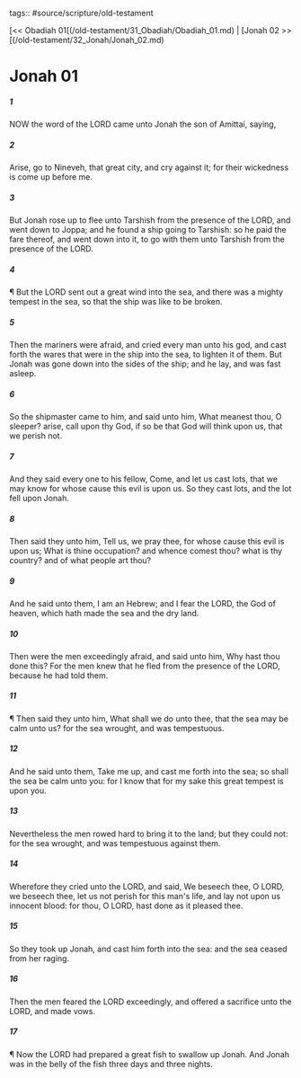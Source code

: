 tags:: #source/scripture/old-testament

[<< Obadiah 01[(/old-testament/31_Obadiah/Obadiah_01.md) | [Jonah 02 >>[(/old-testament/32_Jonah/Jonah_02.md)

# Jonah 01

##### 1

NOW the word of the LORD came unto Jonah the son of Amittai, saying,

##### 2

Arise, go to Nineveh, that great city, and cry against it; for their wickedness is come up before me.

##### 3

But Jonah rose up to flee unto Tarshish from the presence of the LORD, and went down to Joppa; and he found a ship going to Tarshish: so he paid the fare thereof, and went down into it, to go with them unto Tarshish from the presence of the LORD.

##### 4

¶ But the LORD sent out a great wind into the sea, and there was a mighty tempest in the sea, so that the ship was like to be broken.

##### 5

Then the mariners were afraid, and cried every man unto his god, and cast forth the wares that were in the ship into the sea, to lighten it of them. But Jonah was gone down into the sides of the ship; and he lay, and was fast asleep.

##### 6

So the shipmaster came to him, and said unto him, What meanest thou, O sleeper? arise, call upon thy God, if so be that God will think upon us, that we perish not.

##### 7

And they said every one to his fellow, Come, and let us cast lots, that we may know for whose cause this evil is upon us. So they cast lots, and the lot fell upon Jonah.

##### 8

Then said they unto him, Tell us, we pray thee, for whose cause this evil is upon us; What is thine occupation? and whence comest thou? what is thy country? and of what people art thou?

##### 9

And he said unto them, I am an Hebrew; and I fear the LORD, the God of heaven, which hath made the sea and the dry land.

##### 10

Then were the men exceedingly afraid, and said unto him, Why hast thou done this? For the men knew that he fled from the presence of the LORD, because he had told them.

##### 11

¶ Then said they unto him, What shall we do unto thee, that the sea may be calm unto us? for the sea wrought, and was tempestuous.

##### 12

And he said unto them, Take me up, and cast me forth into the sea; so shall the sea be calm unto you: for I know that for my sake this great tempest is upon you.

##### 13

Nevertheless the men rowed hard to bring it to the land; but they could not: for the sea wrought, and was tempestuous against them.

##### 14

Wherefore they cried unto the LORD, and said, We beseech thee, O LORD, we beseech thee, let us not perish for this man's life, and lay not upon us innocent blood: for thou, O LORD, hast done as it pleased thee.

##### 15

So they took up Jonah, and cast him forth into the sea: and the sea ceased from her raging.

##### 16

Then the men feared the LORD exceedingly, and offered a sacrifice unto the LORD, and made vows.

##### 17

¶ Now the LORD had prepared a great fish to swallow up Jonah. And Jonah was in the belly of the fish three days and three nights.
